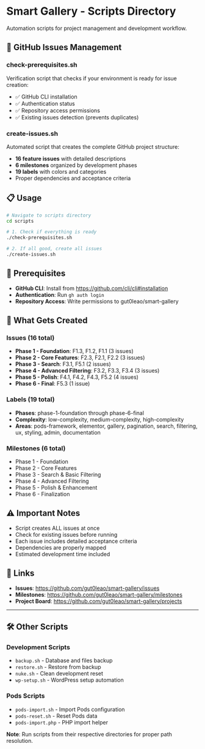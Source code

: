 # Smart Gallery - Scripts Directory

Automation scripts for project management and development workflow.

## 🚀 GitHub Issues Management

### **check-prerequisites.sh**
Verification script that checks if your environment is ready for issue creation:
- ✅ GitHub CLI installation
- ✅ Authentication status  
- ✅ Repository access permissions
- ✅ Existing issues detection (prevents duplicates)

### **create-issues.sh**
Automated script that creates the complete GitHub project structure:
- **16 feature issues** with detailed descriptions
- **6 milestones** organized by development phases
- **19 labels** with colors and categories
- Proper dependencies and acceptance criteria

## 📋 Usage

```bash
# Navigate to scripts directory
cd scripts

# 1. Check if everything is ready
./check-prerequisites.sh

# 2. If all good, create all issues
./create-issues.sh
```

## 🔧 Prerequisites

- **GitHub CLI**: Install from https://github.com/cli/cli#installation
- **Authentication**: Run `gh auth login`
- **Repository Access**: Write permissions to gut0leao/smart-gallery

## 🎯 What Gets Created

### Issues (16 total)
- **Phase 1 - Foundation**: F1.3, F1.2, F1.1 (3 issues)
- **Phase 2 - Core Features**: F2.3, F2.1, F2.2 (3 issues)  
- **Phase 3 - Search**: F3.1, F5.1 (2 issues)
- **Phase 4 - Advanced Filtering**: F3.2, F3.3, F3.4 (3 issues)
- **Phase 5 - Polish**: F4.1, F4.2, F4.3, F5.2 (4 issues)
- **Phase 6 - Final**: F5.3 (1 issue)

### Labels (19 total)
- **Phases**: phase-1-foundation through phase-6-final
- **Complexity**: low-complexity, medium-complexity, high-complexity  
- **Areas**: pods-framework, elementor, gallery, pagination, search, filtering, ux, styling, admin, documentation

### Milestones (6 total)
- Phase 1 - Foundation
- Phase 2 - Core Features
- Phase 3 - Search & Basic Filtering
- Phase 4 - Advanced Filtering
- Phase 5 - Polish & Enhancement
- Phase 6 - Finalization

## ⚠️ Important Notes

- Script creates ALL issues at once
- Check for existing issues before running
- Each issue includes detailed acceptance criteria
- Dependencies are properly mapped
- Estimated development time included

## 🔗 Links

- **Issues**: https://github.com/gut0leao/smart-gallery/issues
- **Milestones**: https://github.com/gut0leao/smart-gallery/milestones
- **Project Board**: https://github.com/gut0leao/smart-gallery/projects

---

## 🛠️ Other Scripts

### **Development Scripts**
- `backup.sh` - Database and files backup
- `restore.sh` - Restore from backup
- `nuke.sh` - Clean development reset
- `wp-setup.sh` - WordPress setup automation

### **Pods Scripts**
- `pods-import.sh` - Import Pods configuration
- `pods-reset.sh` - Reset Pods data
- `pods-import.php` - PHP import helper

**Note**: Run scripts from their respective directories for proper path resolution.

